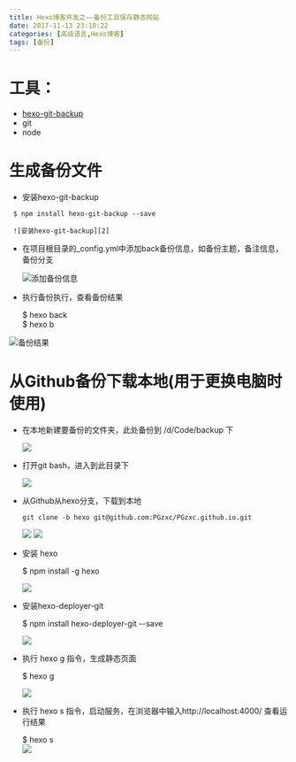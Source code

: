 ```yaml
---
title: Hexo博客开发之——备份工具保存静态网站
date: 2017-11-13 23:10:22
categories: [高级语言,Hexo博客]
tags: [备份]
---
```



# 工具：  

- [hexo-git-backup][1]
- git
- node

# 生成备份文件 

- 安装hexo-git-backup  
 <!--more-->
	 $ npm install hexo-git-backup --save 
       
     ![安装hexo-git-backup][2]

-  在项目根目录的_config.yml中添加back备份信息，如备份主题，备注信息，备份分支  
	
     ![添加备份信息][3]

- 执行备份执行，查看备份结果

	 $ hexo back   
     $ hexo b         

![备份结果][4]


# 从Github备份下载本地(用于更换电脑时使用)

- 在本地新建要备份的文件夹，此处备份到 /d/Code/backup 下
	
    ![][5]  

- 打开git bash，进入到此目录下  
	
    ![][6]

- 从Github从hexo分支，下载到本地  

	  git clone -b hexo git@github.com:PGzxc/PGzxc.github.io.git    

	 ![][7]
	 ![][8]

- 安装 hexo  

	$ npm install -g hexo

	![][9]	

- 安装hexo-deployer-git

	$ npm install hexo-deployer-git --save  

	![][10]
	 
- 执行 hexo g 指令，生成静态页面  

	$ hexo g

    ![][11]

- 执行 hexo s 指令，启动服务，在浏览器中输入http://localhost:4000/ 查看运行结果

	 $ hexo s  
	![][12]




[1]: https://github.com/coneycode/hexo-git-backup
[2]: http://oz732f72q.bkt.clouddn.com/hexo_git_back.png
[3]: http://oz732f72q.bkt.clouddn.com/hexo_up_info.png
[4]: http://oz732f72q.bkt.clouddn.com/hexo_branches.png
[5]: http://oz732f72q.bkt.clouddn.com/hexo_back_file.png
[6]: http://oz732f72q.bkt.clouddn.com/hexo_backup_git.png
[7]: http://oz732f72q.bkt.clouddn.com/hexo_git_clone.png
[8]: http://oz732f72q.bkt.clouddn.com/hexo_git_clone_resu.png
[9]: http://oz732f72q.bkt.clouddn.com/hexo_install_hexo_g.png
[10]: http://oz732f72q.bkt.clouddn.com/hexo_install_hexo_deplyer_git.png
[11]: http://oz732f72q.bkt.clouddn.com/hexo_back_hexo_g.png
[12]: http://oz732f72q.bkt.clouddn.com/hexo_hexo_s.png